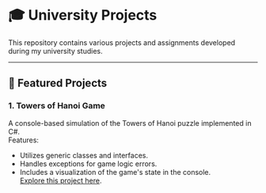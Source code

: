 ﻿# 🎓 University Projects  

This repository contains various projects and assignments developed during my university studies. 

---

## 🚀 Featured Projects 

### 1. **Towers of Hanoi Game**  
A console-based simulation of the Towers of Hanoi puzzle implemented in C#.  
Features: 
- Utilizes generic classes and interfaces.  
- Handles exceptions for game logic errors.  
- Includes a visualization of the game's state in the console.  
[Explore this project here](./TowersOfHanoi).